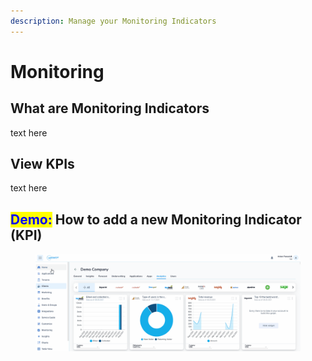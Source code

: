 ```yaml
---
description: Manage your Monitoring Indicators
---
```


# Monitoring

## What are Monitoring Indicators

text here

## View KPIs

text here

## <mark style="color:blue;">Demo:</mark> How to add a new Monitoring Indicator (KPI)

<figure><img src="../../.gitbook/assets/Animation.gif" alt=""><figcaption></figcaption></figure>
